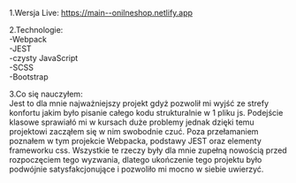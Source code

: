 1.Wersja Live: https://main--onilneshop.netlify.app

2.Technologie:   
-Webpack  
-JEST  
-czysty JavaScript  
-SCSS  
-Bootstrap  

3.Co się nauczyłem:  
Jest to dla mnie najważniejszy projekt gdyż pozwolił mi wyjść ze strefy konfortu jakim było pisanie całego kodu strukturalnie w 1 pliku js. Podejście klasowe sprawiałó mi w kursach duże problemy jednak dzięki temu projektowi zacząłem się w nim swobodnie czuć. Poza przełamaniem poznałem w tym projekcie Webpacka, podstawy JEST oraz elementy frameworku css. Wszystkie te rzeczy były dla mnie zupełną nowością przed rozpoczęciem tego wyzwania, dlatego ukończenie tego projektu było podwójnie satysfakcjonujące i pozwoliło mi mocno w siebie uwierzyć.

